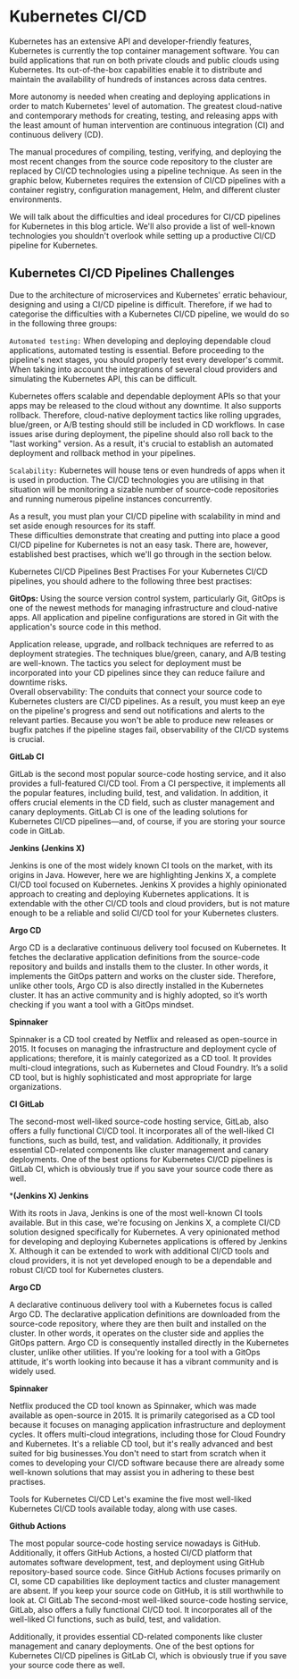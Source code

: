 # Kubernetes CI/CD

Kubernetes has an extensive API and developer-friendly features, Kubernetes is currently the top container management software. You can build applications that run on both private clouds and public clouds using Kubernetes. Its out-of-the-box capabilities enable it to distribute and maintain the availability of hundreds of instances across data centres.

More autonomy is needed when creating and deploying applications in order to match Kubernetes' level of automation. The greatest cloud-native and contemporary methods for creating, testing, and releasing apps with the least amount of human intervention are continuous integration (CI) and continuous delivery (CD). 

The manual procedures of compiling, testing, verifying, and deploying the most recent changes from the source code repository to the cluster are replaced by CI/CD technologies using a pipeline technique. As seen in the graphic below, Kubernetes requires the extension of CI/CD pipelines with a container registry, configuration management, Helm, and different cluster environments.


We will talk about the difficulties and ideal procedures for CI/CD pipelines for Kubernetes in this blog article. We'll also provide a list of well-known technologies you shouldn't overlook while setting up a productive CI/CD pipeline for Kubernetes. 


## Kubernetes CI/CD Pipelines Challenges

Due to the architecture of microservices and Kubernetes' erratic behaviour, designing and using a CI/CD pipeline is difficult. Therefore, if we had to categorise the difficulties with a Kubernetes CI/CD pipeline, we would do so in the following three groups: 

`Automated testing:` When developing and deploying dependable cloud applications, automated testing is essential. Before proceeding to the pipeline's next stages, you should properly test every developer's commit. When taking into account the integrations of several cloud providers and simulating the Kubernetes API, this can be difficult.

Kubernetes offers scalable and dependable deployment APIs so that your apps may be released to the cloud without any downtime. It also supports rollback. Therefore, cloud-native deployment tactics like rolling upgrades, blue/green, or A/B testing should still be included in CD workflows. In case issues arise during deployment, the pipeline should also roll back to the "last working" version. As a result, it's crucial to establish an automated deployment and rollback method in your pipelines.  
   
`Scalability:` Kubernetes will house tens or even hundreds of apps when it is used in production. The CI/CD technologies you are utilising in that situation will be monitoring a sizable number of source-code repositories and running numerous pipeline instances concurrently.


As a result, you must plan your CI/CD pipeline with scalability in mind and set aside enough resources for its staff.  
These difficulties demonstrate that creating and putting into place a good CI/CD pipeline for Kubernetes is not an easy task. There are, however, established best practises, which we'll go through in the section below.  

Kubernetes CI/CD Pipelines Best Practises
For your Kubernetes CI/CD pipelines, you should adhere to the following three best practises:

**GitOps:** Using the source version control system, particularly Git, GitOps is one of the newest methods for managing infrastructure and cloud-native apps. All application and pipeline configurations are stored in Git with the application's source code in this method. 

Application release, upgrade, and rollback techniques are referred to as deployment strategies. The techniques blue/green, canary, and A/B testing are well-known. The tactics you select for deployment must be incorporated into your CD pipelines since they can reduce failure and downtime risks.  
Overall observability: The conduits that connect your source code to Kubernetes clusters are CI/CD pipelines. As a result, you must keep an eye on the pipeline's progress and send out notifications and alerts to the relevant parties. Because you won't be able to produce new releases or bugfix patches if the pipeline stages fail, observability of the CI/CD systems is crucial.

**GitLab CI**


GitLab is the second most popular source-code hosting service, and it also provides a full-featured CI/CD tool. From a CI perspective, it implements all the popular features, including build, test, and validation. In addition, it offers crucial elements in the CD field, such as cluster management and canary deployments. GitLab CI is one of the leading solutions for Kubernetes CI/CD pipelines—and, of course, if you are storing your source code in GitLab. 

**Jenkins (Jenkins X)**


Jenkins is one of the most widely known CI tools on the market, with its origins in Java. However, here we are highlighting Jenkins X, a complete CI/CD tool focused on Kubernetes. Jenkins X provides a highly opinionated approach to creating and deploying Kubernetes applications. It is extendable with the other CI/CD tools and cloud providers, but is not mature enough to be a reliable and solid CI/CD tool for your Kubernetes clusters.

**Argo CD**

Argo CD is a declarative continuous delivery tool focused on Kubernetes. It fetches the declarative application definitions from the source-code repository and builds and installs them to the cluster. In other words, it implements the GitOps pattern and works on the cluster side. Therefore, unlike other tools, Argo CD is also directly installed in the Kubernetes cluster. It has an active community and is highly adopted, so it’s worth checking if you want a tool with a GitOps mindset. 

**Spinnaker**

Spinnaker is a CD tool created by Netflix and released as open-source in 2015. It focuses on managing the infrastructure and deployment cycle of applications; therefore, it is mainly categorized as a CD tool. It provides multi-cloud integrations, such as Kubernetes and Cloud Foundry. It’s a solid CD tool, but is highly sophisticated and most appropriate for large organizations.

**CI GitLab**


The second-most well-liked source-code hosting service, GitLab, also offers a fully functional CI/CD tool. It incorporates all of the well-liked CI functions, such as build, test, and validation. Additionally, it provides essential CD-related components like cluster management and canary deployments. One of the best options for Kubernetes CI/CD pipelines is GitLab CI, which is obviously true if you save your source code there as well. 


***(Jenkins X) Jenkins**


With its roots in Java, Jenkins is one of the most well-known CI tools available. But in this case, we're focusing on Jenkins X, a complete CI/CD solution designed specifically for Kubernetes. A very opinionated method for developing and deploying Kubernetes applications is offered by Jenkins X. Although it can be extended to work with additional CI/CD tools and cloud providers, it is not yet developed enough to be a dependable and robust CI/CD tool for Kubernetes clusters.


**Argo CD**


A declarative continuous delivery tool with a Kubernetes focus is called Argo CD. The declarative application definitions are downloaded from the source-code repository, where they are then built and installed on the cluster. In other words, it operates on the cluster side and applies the GitOps pattern. Argo CD is consequently installed directly in the Kubernetes cluster, unlike other utilities. If you're looking for a tool with a GitOps attitude, it's worth looking into because it has a vibrant community and is widely used. 


**Spinnaker**


Netflix produced the CD tool known as Spinnaker, which was made available as open-source in 2015. It is primarily categorised as a CD tool because it focuses on managing application infrastructure and deployment cycles. It offers multi-cloud integrations, including those for Cloud Foundry and Kubernetes. It's a reliable CD tool, but it's really advanced and best suited for big businesses.You don't need to start from scratch when it comes to developing your CI/CD software because there are already some well-known solutions that may assist you in adhering to these best practises.


Tools for Kubernetes CI/CD 
Let's examine the five most well-liked Kubernetes CI/CD tools available today, along with use cases.

**Github Actions**


The most popular source-code hosting service nowadays is GitHub. Additionally, it offers GitHub Actions, a hosted CI/CD platform that automates software development, test, and deployment using GitHub repository-based source code. Since GitHub Actions focuses primarily on CI, some CD capabilities like deployment tactics and cluster management are absent. If you keep your source code on GitHub, it is still worthwhile to look at.  CI GitLab
The second-most well-liked source-code hosting service, GitLab, also offers a fully functional CI/CD tool. It incorporates all of the well-liked CI functions, such as build, test, and validation.

Additionally, it provides essential CD-related components like cluster management and canary deployments. One of the best options for Kubernetes CI/CD pipelines is GitLab CI, which is obviously true if you save your source code there as well.